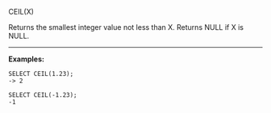 CEIL(X)

Returns the smallest integer value not less than X. Returns NULL if X is NULL.

---

**Examples:**

```
SELECT CEIL(1.23);
-> 2

SELECT CEIL(-1.23);
-1
```

